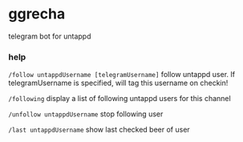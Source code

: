 # ggrecha
telegram bot for untappd

### help


`/follow untappdUsername [telegramUsername]`
 follow untappd user. If telegramUsername is specified, will tag this username on checkin!

  
`/following`
 display a list of following untappd users for this channel

  
`/unfollow untappdUsername`
 stop following user

  
`/last untappdUsername`
 show last checked beer of user
